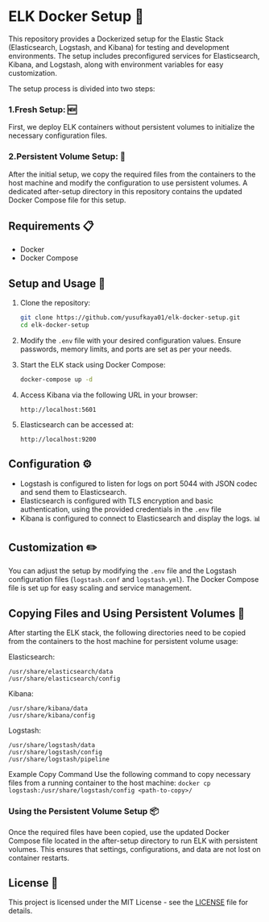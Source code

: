 # ELK Docker Setup 🐳

This repository provides a Dockerized setup for the Elastic Stack (Elasticsearch, Logstash, and Kibana) for testing and development environments. The setup includes preconfigured services for Elasticsearch, Kibana, and Logstash, along with environment variables for easy customization.

The setup process is divided into two steps:

### 1.Fresh Setup: 🆕
    
First, we deploy ELK containers without persistent volumes to initialize the necessary configuration files.

### 2.Persistent Volume Setup: 💾

After the initial setup, we copy the required files from the containers to the host machine and modify the configuration to use persistent volumes. A dedicated after-setup directory in this repository contains the updated Docker Compose file for this setup.

## Requirements 📋
- Docker
- Docker Compose

## Setup and Usage 🚀

1. Clone the repository:

    ```bash
    git clone https://github.com/yusufkaya01/elk-docker-setup.git
    cd elk-docker-setup
    ```

2. Modify the `.env` file with your desired configuration values. Ensure passwords, memory limits, and ports are set as per your needs.

3. Start the ELK stack using Docker Compose:

    ```bash
    docker-compose up -d
    ```

4. Access Kibana via the following URL in your browser:

    ```
    http://localhost:5601
    ```

5. Elasticsearch can be accessed at:

    ```
    http://localhost:9200
    ```

## Configuration ⚙️

- Logstash is configured to listen for logs on port 5044 with JSON codec and send them to Elasticsearch.
- Elasticsearch is configured with TLS encryption and basic authentication, using the provided credentials in the `.env` file
- Kibana is configured to connect to Elasticsearch and display the logs. 📊

## Customization ✏️

You can adjust the setup by modifying the `.env` file and the Logstash configuration files (`logstash.conf` and `logstash.yml`). The Docker Compose file is set up for easy scaling and service management.

## Copying Files and Using Persistent Volumes 🔄

After starting the ELK stack, the following directories need to be copied from the containers to the host machine for persistent volume usage:

Elasticsearch:

```
/usr/share/elasticsearch/data
/usr/share/elasticsearch/config
```

Kibana:

```
/usr/share/kibana/data
/usr/share/kibana/config
```

Logstash:

```
/usr/share/logstash/data
/usr/share/logstash/config
/usr/share/logstash/pipeline
```

Example Copy Command
Use the following command to copy necessary files from a running container to the host machine:
`docker cp logstash:/usr/share/logstash/config <path-to-copy>/`

### Using the Persistent Volume Setup 📦

Once the required files have been copied, use the updated Docker Compose file located in the after-setup directory to run ELK with persistent volumes. This ensures that settings, configurations, and data are not lost on container restarts.


## License 📜

This project is licensed under the MIT License - see the [LICENSE](LICENSE) file for details.
